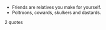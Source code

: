  - Friends are relatives you make for yourself.
 - Poltroons, cowards, skulkers and dastards.

2 quotes